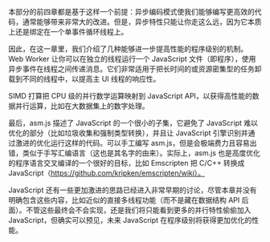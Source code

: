 本部分的前四章都是基于这样一个前提：异步编码模式使我们能够编写更高效的代码，通常能够带来非常大的改进。但是，异步特性只能让你走这么远，因为它本质上还是绑定在一个单事件循环线程上。

因此，在这一章里，我们介绍了几种能够进一步提高性能的程序级别的机制。Web Worker 让你可以在独立的线程运行一个 JavaScript 文件（即程序），使用异步事件在线程之间传递消息。它们非常适用于把长时间的或资源密集型的任务卸载到不同的线程中，以提高主 UI 线程的响应性。

SIMD 打算把 CPU 级的并行数学运算映射到 JavaScript API，以获得高性能的数据并行运算，比如在大数据集上的数字处理。

最后，asm.js 描述了 JavaScript 的一个很小的子集，它避免了 JavaScript 难以优化的部分（比如垃圾收集和强制类型转换），并且让 JavaScript 引擎识别并通过激进的优化运行这样的代码。可以手工编写 asm.js，但是会极端费力且容易出错，类似于手写汇编语言（这也是其名字的由来）。实际上，asm.js 也是高度优化的程序语言交叉编译的一个很好的目标，比如 Emscripten 把 C/C++ 转换成 JavaScript（https://github.com/kripken/emscripten/wiki）。

JavaScript 还有一些更加激进的思路已经进入非常早期的讨论，尽管本章并没有明确包含这些内容，比如近似的直接多线程功能（而不是藏在数据结构 API 后面）。不管这些最终会不会实现，还是我们将只能看到更多的并行特性偷偷加入 JavaScript，但确实可以预见，未来 JavaScript 在程序级别将获得更加优化的性能。